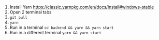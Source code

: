 ﻿1. Install Yarn https://classic.yarnpkg.com/en/docs/install#windows-stable
2. Open 2 terminal tabs
3. `git pull`
4. `yarn`
5. Run in a terminal `cd backend && yarn && yarn start`
6. Run in a different terminal `yarn && yarn start`
